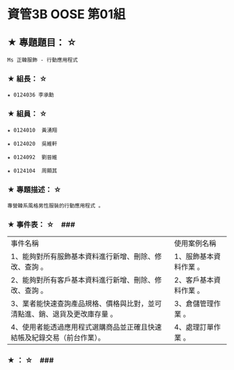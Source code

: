 # 資管3B OOSE 第01組 #

## ★ 專題題目： ☆ ##
    Ms 正韓服飾 - 行動應用程式

### ★ 組長： ☆ ###
    ★ 0124036 李承勳

### ★ 組員： ☆ ###
    ★ 0124010  黃湧翔

    ★ 0124020  吳維軒

    ★ 0124092  劉晉維

    ★ 0124104  周顯其

### ★ 專題描述： ☆ ###
    專營韓系風格男性服裝的行動應用程式 。

### ★ 事件表： ☆　###
<b></b>	
	<table>
		<tr>
			<td>事件名稱</td>
			<td>使用案例名稱</td>
		</tr>
		<tr>
			<td>1、能夠對所有服飾基本資料進行新增、刪除、修改、查詢 。</td>
			<td>1、服飾基本資料作業 。</td>
		</tr>
		<tr>
			<td>2、能夠對所有客戶基本資料進行新增、刪除、修改、查詢 。</td>
			<td>2、客戶基本資料作業 。</td>
		</tr>
		<tr>
			<td>3、業者能快速查詢產品規格、價格與比對，並可清點進、銷、退貨及更改庫存量 。</td>
			<td>3、倉儲管理作業 。</td>
		</tr>
		<tr>
			<td>4、使用者能透過應用程式選購商品並正確且快速結帳及紀錄交易（前台作業）。</td>
			<td>4、處理訂單作業 。</td>
		</tr>
	</table>
	
### ★ ： ☆　###
